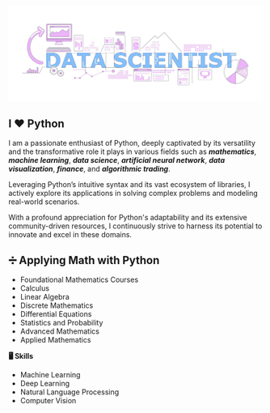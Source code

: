 [![MasterHead](Image/data-scientist-01.jpg)](https://github.com/yaser-rahmati-official)


## I ❤️ Python

I am a passionate enthusiast of Python, deeply captivated by its versatility and the transformative role it plays in various fields such as ***mathematics***, ***machine learning***, ***data science***, ***artificial neural network***, ***data visualization***, ***finance***, and ***algorithmic trading***. 

Leveraging Python’s intuitive syntax and its vast ecosystem of libraries, I actively explore its applications in solving complex problems and modeling real-world scenarios.

With a profound appreciation for Python's adaptability and its extensive community-driven resources, I continuously strive to harness its potential to innovate and excel in these domains.

## ➗ Applying Math with Python
* Foundational Mathematics Courses
* Calculus
* Linear Algebra
* Discrete Mathematics
* Differential Equations
* Statistics and Probability
* Advanced Mathematics
* Applied Mathematics


<!--
**yaser-rahmati-official/yaser-rahmati-official** is a ✨ _special_ ✨ repository because its `README.md` (this file) appears on your GitHub profile.

Here are some ideas to get you started:

- 🔭 I’m currently working on ...
- 🌱 I’m currently learning ...
- 👯 I’m looking to collaborate on ...
- 🤔 I’m looking for help with ...
- 💬 Ask me about ...
- 📫 How to reach me: ...
- 😄 Pronouns: ...
- ⚡ Fun fact: ...
-->

**🖥 Skills**
* Machine Learning
* Deep Learning
* Natural Language Processing
* Computer Vision
